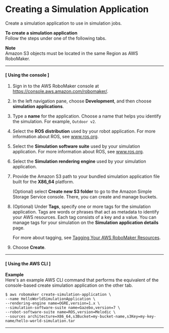 # Creating a Simulation Application<a name="create-simulation-application"></a>

Create a simulation application to use in simulation jobs\.

**To create a simulation application**  
Follow the steps under one of the following tabs\.

**Note**  
Amazon S3 objects must be located in the same Region as AWS RoboMaker\.

------
#### [ Using the console ]<a name="proc-create-simulation-application-con"></a>

1. Sign in to the AWS RoboMaker console at [https://console\.aws\.amazon\.com/robomaker/](https://console.aws.amazon.com/robomaker/)\.

1. In the left navigation pane, choose **Development**, and then choose **simulation applications**\.

1. Type a **name** for the application\. Choose a name that helps you identify the simulation\. For example, `Outdoor v2`\.

1. Select the **ROS distribution** used by your robot application\. For more information about ROS, see [www\.ros\.org](http://www.ros.org/)\. 

1. Select the **Simulation software suite** used by your simulation application\. For more information about ROS, see [www\.ros\.org](http://www.ros.org/)\. 

1. Select the **Simulation rendering engine** used by your simulation application\. 

1. Provide the Amazon S3 path to your bundled simulation application file built for the **X86\_64** platform\. 

   \(Optional\) select **Create new S3 folder** to go to the Amazon Simple Storage Service console\. There, you can create and manage buckets\.

1. \(Optional\) Under **Tags**, specify one or more tags for the simulation application\. Tags are words or phrases that act as metadata to identify your AWS resources\. Each tag consists of a key and a value\. You can manage tags for your simulation on the **Simulation application details** page\.

   For more about tagging, see [Tagging Your AWS RoboMaker Resources](tagging-robomaker.md)\. 

1. Choose **Create**\.

------
#### [ Using the AWS CLI ]<a name="proc-create-simulation-application-api"></a>

**Example**  
Here's an example AWS CLI command that performs the equivalent of the console\-based create simulation application on the other tab\.  

```
$ aws robomaker create-simulation-application \
--name HelloWorldSimulationApplication \
--rendering-engine name=OGRE,version=1.x \
--simulation-software-suite name=Gazebo,version=7 \
--robot-software-suite name=ROS,version=Melodic \
--sources architecture=X86_64,s3Bucket=my-bucket-name,s3Key=my-key-name/hello-world-simulation.tar
```

------